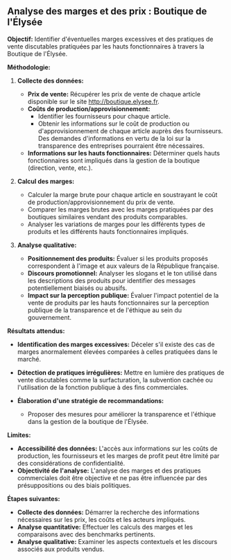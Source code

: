## Analyse des marges et des prix : Boutique de l'Élysée

**Objectif:** Identifier d'éventuelles marges excessives et des pratiques de vente discutables pratiquées par les hauts fonctionnaires  à travers la Boutique de l'Élysée.

**Méthodologie:**

1. **Collecte des données:**
    * **Prix de vente:** Récupérer les prix de vente de chaque article disponible sur le site http://boutique.elysee.fr.
    * **Coûts de production/approvisionnement:** 
        *  Identifier les fournisseurs pour chaque article.
        *  Obtenir les informations sur le coût de production ou d'approvisionnement de chaque article auprès des fournisseurs. Des demandes d'informations en vertu de la loi sur la transparence des entreprises pourraient être nécessaires.
    * **Informations sur les hauts fonctionnaires:** Déterminer quels hauts fonctionnaires sont impliqués dans la gestion de la boutique (direction, vente, etc.).

2. **Calcul des marges:**

    * Calculer la marge brute pour chaque article en soustrayant le coût de production/approvisionnement du prix de vente.
    *  Comparer les marges brutes avec les marges pratiquées par des boutiques similaires vendant des produits comparables. 
    * Analyser les variations de marges pour les différents types de produits et les différents hauts fonctionnaires impliqués.

3. **Analyse qualitative:**

    * **Positionnement des produits:** Évaluer si les produits proposés correspondent à l'image et aux valeurs de la République française.
    * **Discours promotionnel:** Analyser les slogans et le ton utilisé dans les descriptions des produits pour identifier des messages potentiellement biaisés ou abusifs.
    * **Impact sur la perception publique:** Évaluer l'impact potentiel de la vente de produits par les hauts fonctionnaires sur la perception publique de la transparence et de l'éthique au sein du gouvernement.

**Résultats attendus:**

* **Identification des marges excessives:**  Déceler s'il existe des cas de marges anormalement élevées comparées à celles pratiquées dans le marché.
* **Détection de pratiques irrégulières:**  Mettre en lumière des pratiques de vente discutables comme la surfacturation, la subvention cachée ou l'utilisation de la fonction publique à des fins commerciales.
* **Élaboration d'une stratégie de recommandations:**

    * Proposer des mesures pour améliorer la transparence et l'éthique dans la gestion de la boutique de l'Élysée.

**Limites:**

* **Accessibilité des données:** L'accès aux informations sur les coûts de production, les fournisseurs et les marges de profit peut être limité par des considérations de confidentialité.
* **Objectivité de l'analyse:**  L'analyse des marges et des pratiques commerciales doit être objective et ne pas être influencée par des présuppositions ou des biais politiques.

**Étapes suivantes:**

* **Collecte des données:** Démarrer la recherche des informations nécessaires sur les prix, les coûts et les acteurs impliqués.
* **Analyse quantitative:** Effectuer les calculs des marges et les comparaisons avec des benchmarks pertinents.
* **Analyse qualitative:** Examiner les aspects contextuels et les discours associés aux produits vendus.

 


